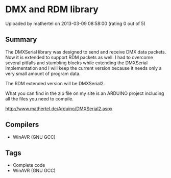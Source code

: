 # DMX and RDM library

Uploaded by mathertel on 2013-03-09 08:58:00 (rating 0 out of 5)

## Summary

The DMXSerial library was designed to send and receive DMX data packets. Now it is extended to support RDM packets as well. I had to overcome several pitfalls and stumbling blocks while extending the DMXSerial implementation and I will keep the current version because it needs only a very small amount of program data.


The RDM extended version will be DMXSerial2. 


What you can find in the zip file on my site is an ARDUINO project including all the files you need to compile.


<http://www.mathertel.de/Arduino/DMXSerial2.aspx>

## Compilers

- WinAVR (GNU GCC)

## Tags

- Complete code
- WinAVR (GNU GCC)

